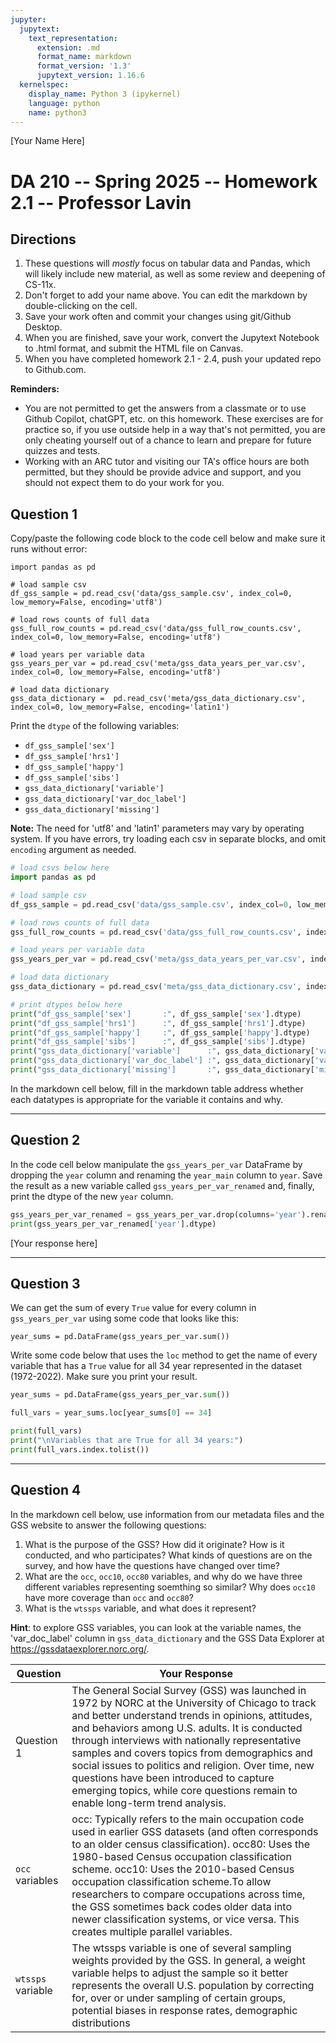 ```yaml
---
jupyter:
  jupytext:
    text_representation:
      extension: .md
      format_name: markdown
      format_version: '1.3'
      jupytext_version: 1.16.6
  kernelspec:
    display_name: Python 3 (ipykernel)
    language: python
    name: python3
---
```


[Your Name Here]

# DA 210 -- Spring 2025 -- Homework 2.1 -- Professor Lavin

## Directions 

1. These questions will _mostly_ focus on tabular data and Pandas, which will likely include new material, as well as some review and deepening of CS-11x.
2. Don't forget to add your name above. You can edit the markdown by double-clicking on the cell. 
3. Save your work often and commit your changes using git/Github Desktop.
4. When you are finished, save your work, convert the Jupytext Notebook to .html format, and submit the HTML file on Canvas.
5. When you have completed homework 2.1 - 2.4, push your updated repo to Github.com.

__Reminders:__ 

- You are not permitted to get the answers from a classmate or to use Github Copilot, chatGPT, etc. on this homework. These exercises are for practice so, if you use outside help in a way that's not permitted, you are only cheating yourself out of a chance to learn and prepare for future quizzes and tests. 
- Working with an ARC tutor and visiting our TA's office hours are both permitted, but they should be provide advice and support, and you should not expect them to do your work for you. 


## Question 1

Copy/paste the following code block to the code cell below and make sure it runs without error:

```
import pandas as pd 

# load sample csv
df_gss_sample = pd.read_csv('data/gss_sample.csv', index_col=0, low_memory=False, encoding='utf8') 

# load rows counts of full data
gss_full_row_counts = pd.read_csv('data/gss_full_row_counts.csv', index_col=0, low_memory=False, encoding='utf8')

# load years per variable data
gss_years_per_var = pd.read_csv('meta/gss_data_years_per_var.csv', index_col=0, low_memory=False, encoding='utf8')

# load data dictionary
gss_data_dictionary =  pd.read_csv('meta/gss_data_dictionary.csv', index_col=0, low_memory=False, encoding='latin1')

```

Print the `dtype` of the following variables:

- `df_gss_sample['sex']` 
- `df_gss_sample['hrs1']`
- `df_gss_sample['happy']`
- `df_gss_sample['sibs']`
- `gss_data_dictionary['variable']`
- `gss_data_dictionary['var_doc_label']`
- `gss_data_dictionary['missing']`

__Note:__ The need for 'utf8' and 'latin1' parameters may vary by operating system. If you have errors, try loading each csv in separate blocks, and omit `encoding` argument as needed. 

```python
# load csvs below here
import pandas as pd

# load sample csv
df_gss_sample = pd.read_csv('data/gss_sample.csv', index_col=0, low_memory=False, encoding='utf8')

# load rows counts of full data
gss_full_row_counts = pd.read_csv('data/gss_full_row_counts.csv', index_col=0, low_memory=False, encoding='utf8')

# load years per variable data
gss_years_per_var = pd.read_csv('meta/gss_data_years_per_var.csv', index_col=0, low_memory=False, encoding='utf8')

# load data dictionary
gss_data_dictionary = pd.read_csv('meta/gss_data_dictionary.csv', index_col=0, low_memory=False, encoding='latin1')

# print dtypes below here 
print("df_gss_sample['sex']       :", df_gss_sample['sex'].dtype)
print("df_gss_sample['hrs1']      :", df_gss_sample['hrs1'].dtype)
print("df_gss_sample['happy']     :", df_gss_sample['happy'].dtype)
print("df_gss_sample['sibs']      :", df_gss_sample['sibs'].dtype)
print("gss_data_dictionary['variable']      :", gss_data_dictionary['variable'].dtype)
print("gss_data_dictionary['var_doc_label'] :", gss_data_dictionary['var_doc_label'].dtype)
print("gss_data_dictionary['missing']       :", gss_data_dictionary['missing'].dtype)
```

In the markdown cell below, fill in the markdown table address whether each datatypes is appropriate for the variable it contains and why.


---

## Question 2

In the code cell below manipulate the `gss_years_per_var` DataFrame by dropping the `year` column and renaming the `year_main` column to `year`. Save the result as a new variable called `gss_years_per_var_renamed` and, finally, print the dtype of the new `year` column.

```python
gss_years_per_var_renamed = gss_years_per_var.drop(columns='year').rename(columns={'year_main': 'year'})
print(gss_years_per_var_renamed['year'].dtype)
```

[Your response here]


---

## Question 3

We can get the sum of every `True` value for every column in `gss_years_per_var` using some code that looks like this: 

```
year_sums = pd.DataFrame(gss_years_per_var.sum())

```

Write some code below that uses the `loc` method to get the name of every variable that has a `True` value for all 34 year represented in the dataset (1972-2022). Make sure you print your result. 

```python
year_sums = pd.DataFrame(gss_years_per_var.sum())

full_vars = year_sums.loc[year_sums[0] == 34]

print(full_vars)
print("\nVariables that are True for all 34 years:")
print(full_vars.index.tolist())
```

---

## Question 4

In the markdown cell below, use information from our metadata files and the GSS website to answer the following questions:

1. What is the purpose of the GSS? How did it originate? How is it conducted, and who participates? What kinds of questions are on the survey, and how have the questions have changed over time?
2. What are the `occ`, `occ10`, `occ80` variables, and why do we have three different variables representing soemthing so similar? Why does `occ10` have more coverage than `occ` and `occ80`? 
3. What is the `wtssps` variable, and what does it represent?

__Hint__: to explore GSS variables, you can look at the variable names, the 'var_doc_label' column in `gss_data_dictionary` and the GSS Data Explorer at https://gssdataexplorer.norc.org/.


| Question| Your Response |
|---|---|
| Question 1 | The General Social Survey (GSS) was launched in 1972 by NORC at the University of Chicago to track and better understand trends in opinions, attitudes, and behaviors among U.S. adults. It is conducted through interviews with nationally representative samples and covers topics from demographics and social issues to politics and religion. Over time, new questions have been introduced to capture emerging topics, while core questions remain to enable long-term trend analysis.|
| `occ` variables |occ: Typically refers to the main occupation code used in earlier GSS datasets (and often corresponds to an older census classification). occ80: Uses the 1980-based Census occupation classification scheme. occ10: Uses the 2010-based Census occupation classification scheme.To allow researchers to compare occupations across time, the GSS sometimes back codes older data into newer classification systems, or vice versa. This creates multiple parallel variables.|
| `wtssps` variable |The wtssps variable is one of several sampling weights provided by the GSS. In general, a weight variable helps to adjust the sample so it better represents the overall U.S. population by correcting for, over or under sampling of certain groups, potential biases in response rates, demographic distributions|
